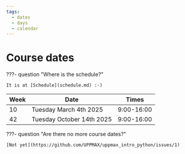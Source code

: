 ```yaml
---
tags:
  - dates
  - days
  - calendar
---
```


# Course dates

???- question "Where is the schedule?"

    It is at [Schedule](schedule.md) :-)

Week|Date                     |Times
----|-------------------------|----------
10  |Tuesday March 4th 2025   |9:00-16:00
42  |Tuesday October 14th 2025|9:00-16:00

???- question "Are there no more course dates?"

    [Not yet](https://github.com/UPPMAX/uppmax_intro_python/issues/1)
